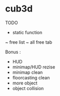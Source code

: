 # cub3d

TODO

- static function

~ free list
~ all free tab

Bonus :
- HUD
- minimap/HUD rezise
- minimap clean
- floorcasting clean
- more object
- object collision